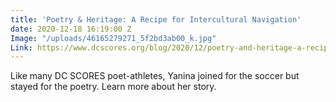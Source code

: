 ```yaml
---
title: 'Poetry & Heritage: A Recipe for Intercultural Navigation'
date: 2020-12-18 16:19:00 Z
Image: "/uploads/46165279271_5f2bd3ab00_k.jpg"
Link: https://www.dcscores.org/blog/2020/12/poetry-and-heritage-a-recipe-for-intercultural-navigation
---
```


Like many DC SCORES poet-athletes, Yanina joined for the soccer but stayed for the poetry. Learn more about her story.